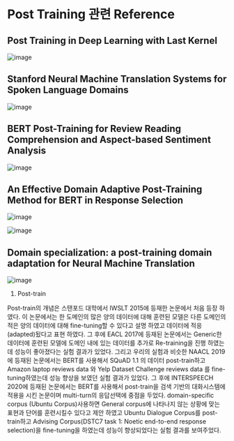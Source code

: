 Post Training 관련 Reference
================================    
   
## Post Training in Deep Learning with Last Kernel
![image](https://user-images.githubusercontent.com/60643542/114836883-112fad00-9e0e-11eb-92a3-bb7398c04769.png)

## Stanford Neural Machine Translation Systems for Spoken Language Domains
![image](https://user-images.githubusercontent.com/60643542/114996332-b1063d00-9ed9-11eb-86fc-4098e39c3e69.png)

## BERT Post-Training for Review Reading Comprehension and Aspect-based Sentiment Analysis
![image](https://user-images.githubusercontent.com/60643542/114836991-2dcbe500-9e0e-11eb-8887-56d83536cd41.png)

## An Effective Domain Adaptive Post-Training Method for BERT in Response Selection
![image](https://user-images.githubusercontent.com/60643542/114837022-37554d00-9e0e-11eb-8b8f-5f30b13b19f6.png)

![image](https://user-images.githubusercontent.com/60643542/114837051-3f14f180-9e0e-11eb-86ab-5b23bbae3954.png)

## Domain specialization: a post-training domain adaptation for Neural Machine Translation
![image](https://user-images.githubusercontent.com/60643542/114837086-4805c300-9e0e-11eb-8361-73c94ec3f584.png)

1) Post-train

Post-train의 개념은 스탠포드 대학에서 IWSLT 2015에 등재한 논문에서 처음 등장 하였다. 
이 논문에서는 한 도메인의 많은 양의 데이터에 대해 훈련된 모델은 다른 도메인의 적은 양의
데이터에 대해 fine-tuning할 수 있다고 설명 하였고 데이터에 적응(adapted)됬다고 표현 하였다.
그 후에 EACL 2017에 등재된 논문에서는 Generic한 데이터에 훈련된 모델에 도메인 내에 있는
데이터를 추가로 Re-training을 진행 하였는데 성능이 좋아졌다는 실험 결과가 있었다.
그리고 우리의 실험과 비슷한 NAACL 2019에 등재된 논문에서는 BERT를 사용해서 SQuAD 1.1 의 데이터 
post-train하고 Amazon laptop reviews data 와 Yelp Dataset Challenge reviews data 를 
fine-tuning하였는데 성능 향상을 보였던 실험 결과가 있었다. 그 후에 INTERSPEECH 2020에 등재된 논문에서는 
BERT를 사용해서 post-train을 검색 기반의 대화시스템에 적용을 시킨 논문이며 multi-turn의 응답선택에 중점을
두었다. domain-specific corpus (Ubuntu Corpus)사용하면 General corpus에 나타나지 않는 상황에 맞는
표현과 단어를 훈련시킬수 있다고 제안 하였고 Ubuntu Dialogue Corpus를 post-train하고 
Advising Corpus(DSTC7 task 1: Noetic end-to-end response selection)을 fine-tuning을 하였는데 
성능이 향상되었다는 실험 결과를 보여주었다.